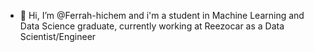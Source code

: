 - 👋 Hi, I’m @Ferrah-hichem and i'm a student in Machine Learning and Data Science graduate, currently working at Reezocar as a Data Scientist/Engineer
<!---
Ferrah-hichem/Ferrah-hichem is a ✨ special ✨ repository because its `README.md` (this file) appears on your GitHub profile.
You can click the Preview link to take a look at your changes.
--->
